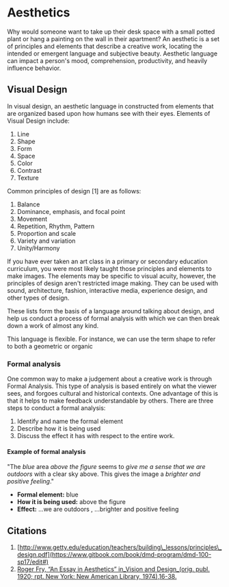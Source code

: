 # Aesthetics

Why would someone want to take up their desk space with a small potted plant or hang a painting on the wall in their apartment? An aesthetic is a set of principles and elements that describe a creative work, locating the intended or emergent language and subjective beauty. Aesthetic language can impact a person's mood, comprehension, productivity, and heavily influence behavior.

## Visual Design

In visual design, an aesthetic language in constructed from elements that are organized based upon how humans see with their eyes. Elements of Visual Design include:

1. Line
2. Shape
3. Form
4. Space
5. Color
6. Contrast
7. Texture

Common principles of design \[1\] are as follows:

1. Balance
2. Dominance, emphasis, and focal point
3. Movement
4. Repetition, Rhythm, Pattern
5. Proportion and scale
6. Variety and variation
7. Unity/Harmony

If you have ever taken an art class in a primary or secondary education curriculum, you were most likely taught those principles and elements to make images. The elements may be specific to visual acuity, however, the principles of design aren't restricted image making. They can be used with sound, architecture, fashion, interactive media, experience design, and other types of design.

These lists form the basis of a language around talking about design, and help us conduct a process of formal analysis with which we can then break down a work of almost any kind.

This language is flexible. For instance, we can use the term shape to refer to both a geometric or organic

### Formal analysis

One common way to make a judgement about a creative work is through Formal Analysis. This type of analysis is based entirely on what the viewer sees, and forgoes cultural and historical contexts. One advantage of this is that it helps to make feedback understandable by others. There are three steps to conduct a formal analysis:

1. Identify and name the formal element
2. Describe how it is being used
3. Discuss the effect it has with respect to the entire work.

#### Example of formal analysis

"The _blue_ area _above the figure_ seems to _give me a sense that we are outdoors_ with a clear sky above. This gives the image a _brighter and positive feeling_."

- **Formal element:** blue
- **How it is being used:** above the figure 
- **Effect:** ...we are outdoors
, ...brighter and positive feeling

## Citations

1. [http://www.getty.edu/education/teachers/building\_lessons/principles\_design.pdf](https://www.gitbook.com/book/dmd-program/dmd-100-sp17/edit#)
2. [Roger Fry, “An Essay in Aesthetics” in_Vision and Design_\(orig. publ. 1920; rpt. New York: New American Library, 1974\),16-38.](https://www.gitbook.com/book/dmd-program/dmd-100-sp17/edit#) 



